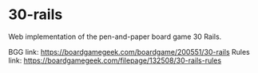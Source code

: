 # 30-rails
Web implementation of the pen-and-paper board game 30 Rails. 

BGG link: https://boardgamegeek.com/boardgame/200551/30-rails
Rules link: https://boardgamegeek.com/filepage/132508/30-rails-rules
